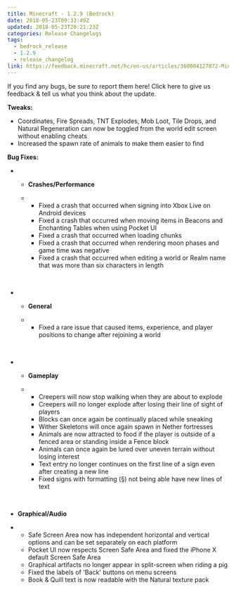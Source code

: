 ```yaml
---
title: Minecraft - 1.2.9 (Bedrock)
date: 2018-05-23T09:33:49Z
updated: 2018-05-23T20:21:23Z
categories: Release Changelogs
tags:
  - bedrock_release
  - 1.2.9
  - release_changelog
link: https://feedback.minecraft.net/hc/en-us/articles/360004127072-Minecraft-1-2-9-Bedrock
---
```


If you find any bugs, be sure to report them here! Click here to give us feedback & tell us what you think about the update.

  
**Tweaks:**

- Coordinates, Fire Spreads, TNT Explodes, Mob Loot, Tile Drops, and Natural Regeneration can now be toggled from the world edit screen without enabling cheats
- Increased the spawn rate of animals to make them easier to find

  
**Bug Fixes:**

- - **Crashes/Performance**

  - - Fixed a crash that occurred when signing into Xbox Live on Android devices
    - Fixed a crash that occurred when moving items in Beacons and Enchanting Tables when using Pocket UI
    - Fixed a crash that occurred when loading chunks
    - Fixed a crash that occurred when rendering moon phases and game time was negative
    - Fixed a crash that occurred when editing a world or Realm name that was more than six characters in length

 

- - **General**

  - - Fixed a rare issue that caused items, experience, and player positions to change after rejoining a world

 

- - **Gameplay**

  - - Creepers will now stop walking when they are about to explode
    - Creepers will no longer explode after losing their line of sight of players
    - Blocks can once again be continually placed while sneaking
    - Wither Skeletons will once again spawn in Nether fortresses
    - Animals are now attracted to food if the player is outside of a fenced area or standing inside a Fence block
    - Animals can once again be lured over uneven terrain without losing interest
    - Text entry no longer continues on the first line of a sign even after creating a new line
    - Fixed signs with formatting (§) not being able have new lines of text

 

- **Graphical/Audio**

- - Safe Screen Area now has independent horizontal and vertical options and can be set separately on each platform
  - Pocket UI now respects Screen Safe Area and fixed the iPhone X default Screen Safe Area
  - Graphical artifacts no longer appear in split-screen when riding a pig
  - Fixed the labels of 'Back' buttons on menu screens
  - Book & Quill text is now readable with the Natural texture pack
